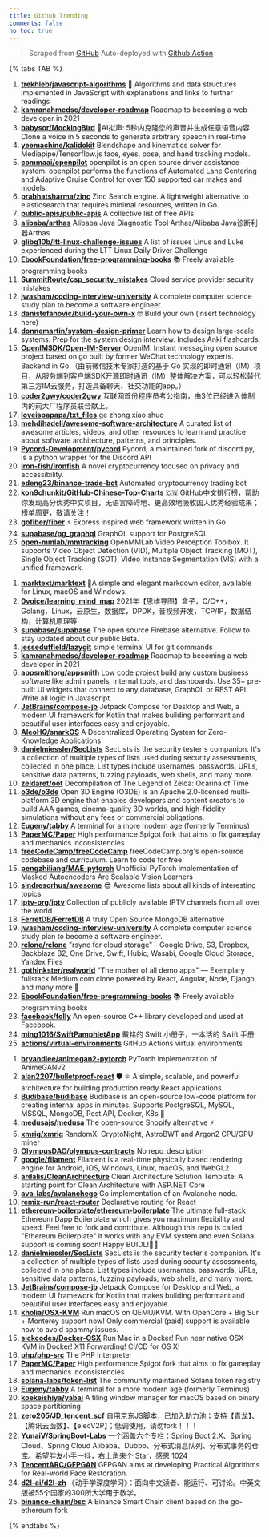 ```yaml
---
title: Github Trending
comments: false
no_toc: true
---
```


> Scraped from [GitHub](https://github.com/trending)
Auto-deployed with [Github Action](https://docs.github.com/en/actions)

{% tabs TAB %}
<!-- tab Daily -->
1. [**trekhleb/javascript-algorithms**](https://github.com/trekhleb/javascript-algorithms)
📝 Algorithms and data structures implemented in JavaScript with explanations and links to further readings
2. [**kamranahmedse/developer-roadmap**](https://github.com/kamranahmedse/developer-roadmap)
Roadmap to becoming a web developer in 2021
3. [**babysor/MockingBird**](https://github.com/babysor/MockingBird)
🚀AI拟声: 5秒内克隆您的声音并生成任意语音内容 Clone a voice in 5 seconds to generate arbitrary speech in real-time
4. [**yeemachine/kalidokit**](https://github.com/yeemachine/kalidokit)
Blendshape and kinematics solver for Mediapipe/Tensorflow.js face, eyes, pose, and hand tracking models.
5. [**commaai/openpilot**](https://github.com/commaai/openpilot)
openpilot is an open source driver assistance system. openpilot performs the functions of Automated Lane Centering and Adaptive Cruise Control for over 150 supported car makes and models.
6. [**prabhatsharma/zinc**](https://github.com/prabhatsharma/zinc)
Zinc Search engine. A lightweight alternative to elasticsearch that requires minimal resources, written in Go.
7. [**public-apis/public-apis**](https://github.com/public-apis/public-apis)
A collective list of free APIs
8. [**alibaba/arthas**](https://github.com/alibaba/arthas)
Alibaba Java Diagnostic Tool Arthas/Alibaba Java诊断利器Arthas
9. [**glibg10b/ltt-linux-challenge-issues**](https://github.com/glibg10b/ltt-linux-challenge-issues)
A list of issues Linus and Luke experienced during the LTT Linux Daily Driver Challenge
10. [**EbookFoundation/free-programming-books**](https://github.com/EbookFoundation/free-programming-books)
📚 Freely available programming books
11. [**SummitRoute/csp_security_mistakes**](https://github.com/SummitRoute/csp_security_mistakes)
Cloud service provider security mistakes
12. [**jwasham/coding-interview-university**](https://github.com/jwasham/coding-interview-university)
A complete computer science study plan to become a software engineer.
13. [**danistefanovic/build-your-own-x**](https://github.com/danistefanovic/build-your-own-x)
🤓 Build your own (insert technology here)
14. [**donnemartin/system-design-primer**](https://github.com/donnemartin/system-design-primer)
Learn how to design large-scale systems. Prep for the system design interview. Includes Anki flashcards.
15. [**OpenIMSDK/Open-IM-Server**](https://github.com/OpenIMSDK/Open-IM-Server)
OpenIM: Instant messaging open source project based on go built by former WeChat technology experts. Backend in Go.（由前微信技术专家打造的基于 Go 实现的即时通讯（IM）项目，从服务端到客户端SDK开源即时通讯（IM）整体解决方案，可以轻松替代第三方IM云服务，打造具备聊天、社交功能的app。）
16. [**coder2gwy/coder2gwy**](https://github.com/coder2gwy/coder2gwy)
互联网首份程序员考公指南，由3位已经进入体制内的前大厂程序员联合献上。
17. [**loveispapapa/txt_files**](https://github.com/loveispapapa/txt_files)
ge zhong xiao shuo
18. [**mehdihadeli/awesome-software-architecture**](https://github.com/mehdihadeli/awesome-software-architecture)
A curated list of awesome articles, videos, and other resources to learn and practice about software architecture, patterns, and principles.
19. [**Pycord-Development/pycord**](https://github.com/Pycord-Development/pycord)
Pycord, a maintained fork of discord.py, is a python wrapper for the Discord API
20. [**iron-fish/ironfish**](https://github.com/iron-fish/ironfish)
A novel cryptocurrency focused on privacy and accessibility.
21. [**edeng23/binance-trade-bot**](https://github.com/edeng23/binance-trade-bot)
Automated cryptocurrency trading bot
22. [**kon9chunkit/GitHub-Chinese-Top-Charts**](https://github.com/kon9chunkit/GitHub-Chinese-Top-Charts)
🇨🇳 GitHub中文排行榜，帮助你发现高分优秀中文项目，无语言障碍地、更高效地吸收国人优秀经验成果；榜单周更，敬请关注！
23. [**gofiber/fiber**](https://github.com/gofiber/fiber)
⚡️ Express inspired web framework written in Go
24. [**supabase/pg_graphql**](https://github.com/supabase/pg_graphql)
GraphQL support for PostgreSQL
25. [**open-mmlab/mmtracking**](https://github.com/open-mmlab/mmtracking)
OpenMMLab Video Perception Toolbox. It supports Video Object Detection (VID), Multiple Object Tracking (MOT), Single Object Tracking (SOT), Video Instance Segmentation (VIS) with a unified framework.
<!-- endtab -->
<!-- tab Weekly -->
1. [**marktext/marktext**](https://github.com/marktext/marktext)
📝A simple and elegant markdown editor, available for Linux, macOS and Windows.
2. [**0voice/learning_mind_map**](https://github.com/0voice/learning_mind_map)
2021年【思维导图】盒子，C/C++，Golang，Linux，云原生，数据库，DPDK，音视频开发，TCP/IP，数据结构，计算机原理等
3. [**supabase/supabase**](https://github.com/supabase/supabase)
The open source Firebase alternative. Follow to stay updated about our public Beta.
4. [**jesseduffield/lazygit**](https://github.com/jesseduffield/lazygit)
simple terminal UI for git commands
5. [**kamranahmedse/developer-roadmap**](https://github.com/kamranahmedse/developer-roadmap)
Roadmap to becoming a web developer in 2021
6. [**appsmithorg/appsmith**](https://github.com/appsmithorg/appsmith)
Low code project build any custom business software like admin panels, internal tools, and dashboards. Use 35+ pre-built UI widgets that connect to any database, GraphQL or REST API. Write all logic in Javascript.
7. [**JetBrains/compose-jb**](https://github.com/JetBrains/compose-jb)
Jetpack Compose for Desktop and Web, a modern UI framework for Kotlin that makes building performant and beautiful user interfaces easy and enjoyable.
8. [**AleoHQ/snarkOS**](https://github.com/AleoHQ/snarkOS)
A Decentralized Operating System for Zero-Knowledge Applications
9. [**danielmiessler/SecLists**](https://github.com/danielmiessler/SecLists)
SecLists is the security tester's companion. It's a collection of multiple types of lists used during security assessments, collected in one place. List types include usernames, passwords, URLs, sensitive data patterns, fuzzing payloads, web shells, and many more.
10. [**zeldaret/oot**](https://github.com/zeldaret/oot)
Decompilation of The Legend of Zelda: Ocarina of Time
11. [**o3de/o3de**](https://github.com/o3de/o3de)
Open 3D Engine (O3DE) is an Apache 2.0-licensed multi-platform 3D engine that enables developers and content creators to build AAA games, cinema-quality 3D worlds, and high-fidelity simulations without any fees or commercial obligations.
12. [**Eugeny/tabby**](https://github.com/Eugeny/tabby)
A terminal for a more modern age (formerly Terminus)
13. [**PaperMC/Paper**](https://github.com/PaperMC/Paper)
High performance Spigot fork that aims to fix gameplay and mechanics inconsistencies
14. [**freeCodeCamp/freeCodeCamp**](https://github.com/freeCodeCamp/freeCodeCamp)
freeCodeCamp.org's open-source codebase and curriculum. Learn to code for free.
15. [**pengzhiliang/MAE-pytorch**](https://github.com/pengzhiliang/MAE-pytorch)
Unofficial PyTorch implementation of Masked Autoencoders Are Scalable Vision Learners
16. [**sindresorhus/awesome**](https://github.com/sindresorhus/awesome)
😎 Awesome lists about all kinds of interesting topics
17. [**iptv-org/iptv**](https://github.com/iptv-org/iptv)
Collection of publicly available IPTV channels from all over the world
18. [**FerretDB/FerretDB**](https://github.com/FerretDB/FerretDB)
A truly Open Source MongoDB alternative
19. [**jwasham/coding-interview-university**](https://github.com/jwasham/coding-interview-university)
A complete computer science study plan to become a software engineer.
20. [**rclone/rclone**](https://github.com/rclone/rclone)
"rsync for cloud storage" - Google Drive, S3, Dropbox, Backblaze B2, One Drive, Swift, Hubic, Wasabi, Google Cloud Storage, Yandex Files
21. [**gothinkster/realworld**](https://github.com/gothinkster/realworld)
"The mother of all demo apps" — Exemplary fullstack Medium.com clone powered by React, Angular, Node, Django, and many more 🏅
22. [**EbookFoundation/free-programming-books**](https://github.com/EbookFoundation/free-programming-books)
📚 Freely available programming books
23. [**facebook/folly**](https://github.com/facebook/folly)
An open-source C++ library developed and used at Facebook.
24. [**ming1016/SwiftPamphletApp**](https://github.com/ming1016/SwiftPamphletApp)
戴铭的 Swift 小册子，一本活的 Swift 手册
25. [**actions/virtual-environments**](https://github.com/actions/virtual-environments)
GitHub Actions virtual environments
<!-- endtab -->
<!-- tab Monthly -->
1. [**bryandlee/animegan2-pytorch**](https://github.com/bryandlee/animegan2-pytorch)
PyTorch implementation of AnimeGANv2
2. [**alan2207/bulletproof-react**](https://github.com/alan2207/bulletproof-react)
🛡️ ⚛️ A simple, scalable, and powerful architecture for building production ready React applications.
3. [**Budibase/budibase**](https://github.com/Budibase/budibase)
Budibase is an open-source low-code platform for creating internal apps in minutes. Supports PostgreSQL, MySQL, MSSQL, MongoDB, Rest API, Docker, K8s 🚀
4. [**medusajs/medusa**](https://github.com/medusajs/medusa)
The open-source Shopify alternative ⚡️
5. [**xmrig/xmrig**](https://github.com/xmrig/xmrig)
RandomX, CryptoNight, AstroBWT and Argon2 CPU/GPU miner
6. [**OlympusDAO/olympus-contracts**](https://github.com/OlympusDAO/olympus-contracts)
No repo_description
7. [**google/filament**](https://github.com/google/filament)
Filament is a real-time physically based rendering engine for Android, iOS, Windows, Linux, macOS, and WebGL2
8. [**ardalis/CleanArchitecture**](https://github.com/ardalis/CleanArchitecture)
Clean Architecture Solution Template: A starting point for Clean Architecture with ASP.NET Core
9. [**ava-labs/avalanchego**](https://github.com/ava-labs/avalanchego)
Go implementation of an Avalanche node.
10. [**remix-run/react-router**](https://github.com/remix-run/react-router)
Declarative routing for React
11. [**ethereum-boilerplate/ethereum-boilerplate**](https://github.com/ethereum-boilerplate/ethereum-boilerplate)
The ultimate full-stack Ethereum Dapp Boilerplate which gives you maximum flexibility and speed. Feel free to fork and contribute. Although this repo is called "Ethereum Boilerplate" it works with any EVM system and even Solana support is coming soon! Happy BUIDL!👷‍♂️
12. [**danielmiessler/SecLists**](https://github.com/danielmiessler/SecLists)
SecLists is the security tester's companion. It's a collection of multiple types of lists used during security assessments, collected in one place. List types include usernames, passwords, URLs, sensitive data patterns, fuzzing payloads, web shells, and many more.
13. [**JetBrains/compose-jb**](https://github.com/JetBrains/compose-jb)
Jetpack Compose for Desktop and Web, a modern UI framework for Kotlin that makes building performant and beautiful user interfaces easy and enjoyable.
14. [**kholia/OSX-KVM**](https://github.com/kholia/OSX-KVM)
Run macOS on QEMU/KVM. With OpenCore + Big Sur + Monterey support now! Only commercial (paid) support is available now to avoid spammy issues.
15. [**sickcodes/Docker-OSX**](https://github.com/sickcodes/Docker-OSX)
Run Mac in a Docker! Run near native OSX-KVM in Docker! X11 Forwarding! CI/CD for OS X!
16. [**php/php-src**](https://github.com/php/php-src)
The PHP Interpreter
17. [**PaperMC/Paper**](https://github.com/PaperMC/Paper)
High performance Spigot fork that aims to fix gameplay and mechanics inconsistencies
18. [**solana-labs/token-list**](https://github.com/solana-labs/token-list)
The community maintained Solana token registry
19. [**Eugeny/tabby**](https://github.com/Eugeny/tabby)
A terminal for a more modern age (formerly Terminus)
20. [**koekeishiya/yabai**](https://github.com/koekeishiya/yabai)
A tiling window manager for macOS based on binary space partitioning
21. [**zero205/JD_tencent_scf**](https://github.com/zero205/JD_tencent_scf)
自用京东JS脚本，已加入助力池；支持【青龙】、【腾讯云函数】、【elecV2P】；低调使用，请勿fork！！！
22. [**YunaiV/SpringBoot-Labs**](https://github.com/YunaiV/SpringBoot-Labs)
一个涵盖六个专栏：Spring Boot 2.X、Spring Cloud、Spring Cloud Alibaba、Dubbo、分布式消息队列、分布式事务的仓库。希望胖友小手一抖，右上角来个 Star，感恩 1024
23. [**TencentARC/GFPGAN**](https://github.com/TencentARC/GFPGAN)
GFPGAN aims at developing Practical Algorithms for Real-world Face Restoration.
24. [**d2l-ai/d2l-zh**](https://github.com/d2l-ai/d2l-zh)
《动手学深度学习》：面向中文读者、能运行、可讨论。中英文版被55个国家的300所大学用于教学。
25. [**binance-chain/bsc**](https://github.com/binance-chain/bsc)
A Binance Smart Chain client based on the go-ethereum fork
<!-- endtab -->
{% endtabs %}
